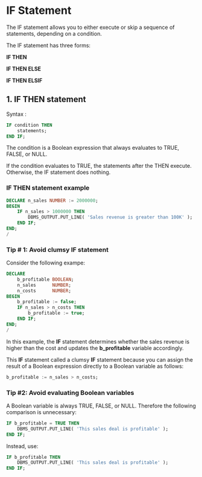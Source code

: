 # IF Statement

The IF statement allows you to either execute or skip a sequence of statements, depending on a condition. 

The IF statement has three forms:

__IF THEN__

__IF THEN ELSE__

__IF THEN ELSIF__

## 1. IF THEN statement
Syntax :
```sql
IF condition THEN
    statements;
END IF;
```
The condition is a Boolean expression that always evaluates to TRUE, FALSE, or NULL.

If the condition evaluates to TRUE, the statements after the THEN execute. Otherwise, the IF statement does nothing.

### IF THEN statement example
```sql
DECLARE n_sales NUMBER := 2000000;
BEGIN
    IF n_sales > 1000000 THEN
    	DBMS_OUTPUT.PUT_LINE( 'Sales revenue is greater than 100K' );
	END IF;
END;
/
```

### Tip # 1: Avoid clumsy IF statement
Consider the following exampe:
```sql
DECLARE
    b_profitable BOOLEAN;
	n_sales      NUMBER;
    n_costs      NUMBER;
BEGIN
    b_profitable := false;
	IF n_sales > n_costs THEN
        b_profitable := true;
    END IF;
END;
/
```

In this example, the __IF__ statement determines whether the sales revenue is higher than the cost and updates the __b_profitable__ variable accordingly.

This __IF__ statement called a clumsy __IF__ statement because you can assign the result of a Boolean expression directly to a Boolean variable as follows:
```sql
b_profitable := n_sales > n_costs;
```

### Tip #2: Avoid evaluating Boolean variables
A Boolean variable is always TRUE, FALSE, or NULL. Therefore the following comparison is unnecessary:
```sql
IF b_profitable = TRUE THEN
	DBMS_OUTPUT.PUT_LINE( 'This sales deal is profitable' );
END IF;
```

Instead, use:
```sql
IF b_profitable THEN
	DBMS_OUTPUT.PUT_LINE( 'This sales deal is profitable' );
END IF;
```


```
